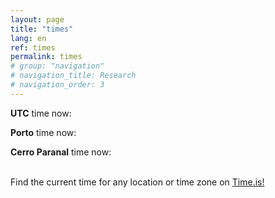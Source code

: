 ```yaml
---
layout: page
title: "times"
lang: en
ref: times
permalink: times
# group: "navigation"
# navigation_title: Research
# navigation_order: 3
---
```



**UTC** time now: <span id="UTC_za00" style="font-size:22px;color:#ff0000"></span>

**Porto** time now: 
<span id="Porto__Portugal_z714" style="color:#3333cc"></span>

**Cerro Paranal** time now: 
<span id="Cerro_Paranal_z179" style="color:#3333cc"></span><br/>

<br>
Find the current time for any location or time zone on 
<a href="https://time.is/" id="time_is_link" rel="nofollow">Time.is!</a>


<script src="//widget.time.is/en.js"></script>
<script>
time_is_widget.init({
	UTC_za00 : {},
	New_York_z161 : {
		template: "SUN",
		sun_format: "srhour:srminute",
		coords: "40.71427,-74.00597"
		},
    Porto__Portugal_z714 : {
        template: "TIME<br> &nbsp;&nbsp;&nbsp;&nbsp; SUN", 
        sun_format:"sunrise: srhour:srminute &mdash; sunset: sshour:ssminute", 
        coords:"41.2285200,-8.3269100"
        },
    Santiago_z179 : {
        template:"TIME<br> &nbsp;&nbsp;&nbsp;&nbsp; SUN", 
        sun_format:"sunrise: srhour:srminute &mdash; sunset: sshour:ssminute", 
        coords:"-33.4569400,-70.6482700"
        },
    Cerro_Paranal_z179 : {
        template:"TIME<br> &nbsp;&nbsp;&nbsp;&nbsp; SUN", 
        sun_format:"sunrise: srhour:srminute &mdash; sunset: sshour:ssminute", 
        coords:"-24.6271500,-70.4046300"
    },
	});
</script>

